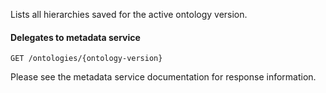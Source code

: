 Lists all hierarchies saved for the active ontology version.

#### Delegates to metadata service
    GET /ontologies/{ontology-version}
Please see the metadata service documentation for response information.
